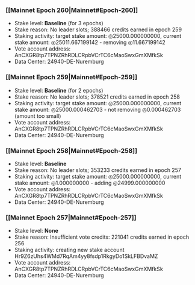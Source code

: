 ### [[Mainnet Epoch 260|Mainnet#Epoch-260]]
* Stake level: **Baseline** (for 3 epochs)
* Stake reason: No leader slots; 388466 credits earned in epoch 259
* Staking activity: target stake amount: ◎25000.000000000, current stake amount: ◎25011.667199142 - removing ◎11.667199142
* Vote account address: AnCXGR8tp7TPNZRhRDLCRpbVCrTC6cMaoSwxGmXMfkSk
* Data Center: 24940-DE-Nuremburg
### [[Mainnet Epoch 259|Mainnet#Epoch-259]]
* Stake level: **Baseline** (for 2 epochs)
* Stake reason: No leader slots; 378521 credits earned in epoch 258
* Staking activity: target stake amount: ◎25000.000000000, current stake amount: ◎25000.000462703 - not removing ◎0.000462703 (amount too small)
* Vote account address: AnCXGR8tp7TPNZRhRDLCRpbVCrTC6cMaoSwxGmXMfkSk
* Data Center: 24940-DE-Nuremburg
### [[Mainnet Epoch 258|Mainnet#Epoch-258]]
* Stake level: **Baseline**
* Stake reason: No leader slots; 353233 credits earned in epoch 257
* Staking activity: target stake amount: ◎25000.000000000, current stake amount: ◎1.000000000 - adding ◎24999.000000000
* Vote account address: AnCXGR8tp7TPNZRhRDLCRpbVCrTC6cMaoSwxGmXMfkSk
* Data Center: 24940-DE-Nuremburg
### [[Mainnet Epoch 257|Mainnet#Epoch-257]]
* Stake level: **None**
* Stake reason: Insufficient vote credits: 221041 credits earned in epoch 256
* Staking activity: creating new stake account Hr9Z6zUhs4WMd7RqAm4yy8fsdp1RkgyDo1SkLFBDvaMZ
* Vote account address: AnCXGR8tp7TPNZRhRDLCRpbVCrTC6cMaoSwxGmXMfkSk
* Data Center: 24940-DE-Nuremburg